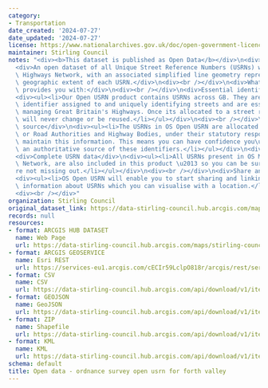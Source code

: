 ```yaml
---
category:
- Transportation
date_created: '2024-07-27'
date_updated: '2024-07-27'
license: https://www.nationalarchives.gov.uk/doc/open-government-licence/version/3/
maintainer: Stirling Council
notes: "<div><b>This dataset is published as Open Data</b></div>\n<div><br /></div>\n\
  <div>An open dataset of all Unique Street Reference Numbers (USRNs) within OS MasterMap\
  \ Highways Network, with an associated simplified line geometry representing the\
  \ geographic extent of each USRN.</div>\n<div><br /></div>\n<div>What OS Open USRN\
  \ provides you with:</div>\n<div><br /></div>\n<div>Essential identifiers for streets</div>\n\
  <div><ul><li>Our Open USRN product contains USRNs across GB. They are the authoritative\
  \ identifier assigned to and uniquely identifying streets and are essential for\
  \ managing Great Britain's Highways. Once its allocated to a street record, a USRN\
  \ will never change or be reused.</li></ul></div>\n<div><br /></div>\n<div>Authoritative\
  \ source</div>\n<div><ul><li>The USRNs in OS Open USRN are allocated by Highway\
  \ or Road Authorities and Highway Bodies, under their statutory responsibility to\
  \ maintain this information. This means you can have confidence you\u2019re accessing\
  \ an authoritative source of these identifiers.</li></ul></div>\n<div><br /></div>\n\
  <div>Complete USRN data</div>\n<div><ul><li>All USRNs present in OS MasterMap Highways\
  \ Network, are also included in this product \u2013 so you can be sure you\u2019\
  re not missing out.</li></ul></div>\n<div><br /></div>\n<div>Share and link data</div>\n\
  <div><ul><li>OS Open USRN will enable you to start sharing and linking together\
  \ information about USRNs which you can visualise with a location.</li></ul></div>\n\
  <div><br /></div>"
organization: Stirling Council
original_dataset_link: https://data-stirling-council.hub.arcgis.com/maps/stirling-council::open-data-ordnance-survey-open-usrn-for-forth-valley
records: null
resources:
- format: ARCGIS HUB DATASET
  name: Web Page
  url: https://data-stirling-council.hub.arcgis.com/maps/stirling-council::open-data-ordnance-survey-open-usrn-for-forth-valley
- format: ARCGIS GEOSERVICE
  name: Esri REST
  url: https://services-eu1.arcgis.com/cECIr59LclpO818r/arcgis/rest/services/open_data_ordnance_survey_open_usrn_forth_valley/FeatureServer/0
- format: CSV
  name: CSV
  url: https://data-stirling-council.hub.arcgis.com/api/download/v1/items/db9702d5e66642aeb1f47ba0f9db700e/csv?layers=0
- format: GEOJSON
  name: GeoJSON
  url: https://data-stirling-council.hub.arcgis.com/api/download/v1/items/db9702d5e66642aeb1f47ba0f9db700e/geojson?layers=0
- format: ZIP
  name: Shapefile
  url: https://data-stirling-council.hub.arcgis.com/api/download/v1/items/db9702d5e66642aeb1f47ba0f9db700e/shapefile?layers=0
- format: KML
  name: KML
  url: https://data-stirling-council.hub.arcgis.com/api/download/v1/items/db9702d5e66642aeb1f47ba0f9db700e/kml?layers=0
schema: default
title: Open data - ordnance survey open usrn for forth valley
---
```

